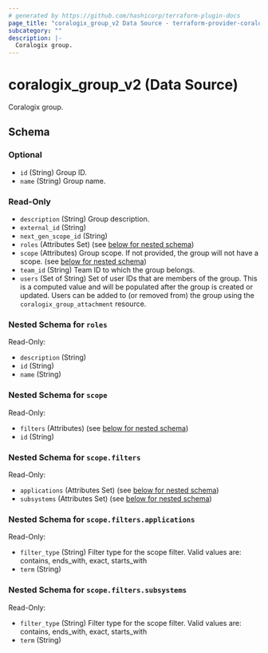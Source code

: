 ```yaml
---
# generated by https://github.com/hashicorp/terraform-plugin-docs
page_title: "coralogix_group_v2 Data Source - terraform-provider-coralogix"
subcategory: ""
description: |-
  Coralogix group.
---
```


# coralogix_group_v2 (Data Source)

Coralogix group.



<!-- schema generated by tfplugindocs -->
## Schema

### Optional

- `id` (String) Group ID.
- `name` (String) Group name.

### Read-Only

- `description` (String) Group description.
- `external_id` (String)
- `next_gen_scope_id` (String)
- `roles` (Attributes Set) (see [below for nested schema](#nestedatt--roles))
- `scope` (Attributes) Group scope. If not provided, the group will not have a scope. (see [below for nested schema](#nestedatt--scope))
- `team_id` (String) Team ID to which the group belongs.
- `users` (Set of String) Set of user IDs that are members of the group. This is a computed value and will be populated after the group is created or updated. Users can be added to (or removed from) the group using the `coralogix_group_attachment` resource.

<a id="nestedatt--roles"></a>
### Nested Schema for `roles`

Read-Only:

- `description` (String)
- `id` (String)
- `name` (String)


<a id="nestedatt--scope"></a>
### Nested Schema for `scope`

Read-Only:

- `filters` (Attributes) (see [below for nested schema](#nestedatt--scope--filters))
- `id` (String)

<a id="nestedatt--scope--filters"></a>
### Nested Schema for `scope.filters`

Read-Only:

- `applications` (Attributes Set) (see [below for nested schema](#nestedatt--scope--filters--applications))
- `subsystems` (Attributes Set) (see [below for nested schema](#nestedatt--scope--filters--subsystems))

<a id="nestedatt--scope--filters--applications"></a>
### Nested Schema for `scope.filters.applications`

Read-Only:

- `filter_type` (String) Filter type for the scope filter. Valid values are: contains, ends_with, exact, starts_with
- `term` (String)


<a id="nestedatt--scope--filters--subsystems"></a>
### Nested Schema for `scope.filters.subsystems`

Read-Only:

- `filter_type` (String) Filter type for the scope filter. Valid values are: contains, ends_with, exact, starts_with
- `term` (String)
